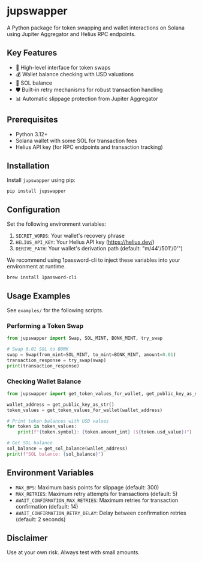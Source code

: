 # jupswapper

A Python package for token swapping and wallet interactions on Solana using Jupiter Aggregator and Helius RPC endpoints.

## Key Features

- 🔄 High-level interface for token swaps
- 💰 Wallet balance checking with USD valuations
- 💸 SOL balance 
- 🛡️ Built-in retry mechanisms for robust transaction handling
- 📊 Automatic slippage protection from Jupiter Aggregator

## Prerequisites

- Python 3.12+
- Solana wallet with some SOL for transaction fees
- Helius API key (for RPC endpoints and transaction tracking)

## Installation

Install `jupswapper` using pip:
    
    pip install jupswapper

## Configuration

Set the following environment variables:

1. `SECRET_WORDS`: Your wallet's recovery phrase
2. `HELIUS_API_KEY`: Your Helius API key (https://helius.dev/)
3. `DERIVE_PATH`: Your wallet's derivation path (default: "m/44'/501'/0'")

We recommend using 1password-cli to inject these variables into your environment at runtime. 

    brew install 1password-cli

## Usage Examples
See `examples/` for the following scripts.

### Performing a Token Swap
```python
from jupswapper import Swap, SOL_MINT, BONK_MINT, try_swap

# Swap 0.01 SOL to BONK
swap = Swap(from_mint=SOL_MINT, to_mint=BONK_MINT, amount=0.01)
transaction_response = try_swap(swap)
print(transaction_response)
```

### Checking Wallet Balance
```python
from jupswapper import get_token_values_for_wallet, get_public_key_as_str, get_sol_balance

wallet_address = get_public_key_as_str()
token_values = get_token_values_for_wallet(wallet_address)

# Print token balances with USD values
for token in token_values:
    print(f"{token.symbol}: {token.amount_int} (${token.usd_value})")

# Get SOL balance
sol_balance = get_sol_balance(wallet_address)
print(f"SOL balance: {sol_balance}")
```

## Environment Variables

- `MAX_BPS`: Maximum basis points for slippage (default: 300)
- `MAX_RETRIES`: Maximum retry attempts for transactions (default: 5)
- `AWAIT_CONFIRMATION_MAX_RETRIES`: Maximum retries for transaction confirmation (default: 14)
- `AWAIT_CONFIRMATION_RETRY_DELAY`: Delay between confirmation retries (default: 2 seconds)


## Disclaimer
Use at your own risk. Always test with small amounts. 
